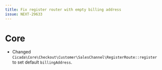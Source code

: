```yaml
---
title: Fix register router with empty billing address
issue: NEXT-29633
---
```

# Core
* Changed `Cicada\Core\Checkout\Customer\SalesChannel\RegisterRoute::register` to set default `billingAddress`.
